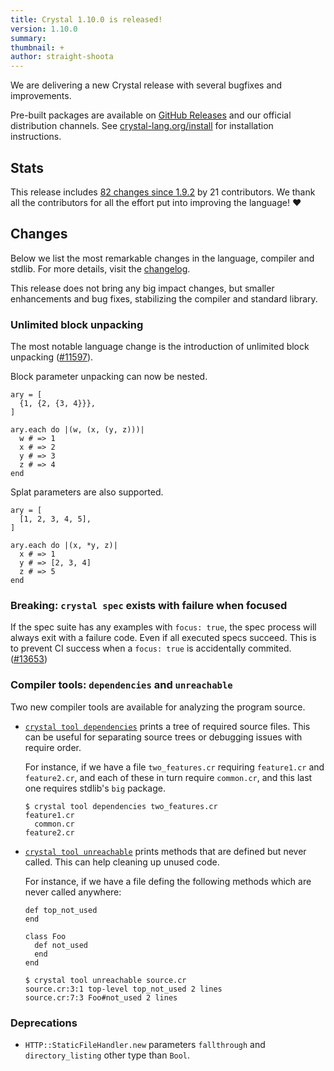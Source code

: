 ```yaml
---
title: Crystal 1.10.0 is released!
version: 1.10.0
summary:
thumbnail: +
author: straight-shoota
---
```


We are delivering a new Crystal release with several bugfixes and improvements.

Pre-built packages are available on [GitHub Releases](https://github.com/crystal-lang/crystal/releases/tag/1.10.0)
and our official distribution channels.
See [crystal-lang.org/install](https://crystal-lang.org/install/) for
installation instructions.

## Stats

This release includes [82 changes since 1.9.2](https://github.com/crystal-lang/crystal/pulls?q=is%3Apr+milestone%3A1.10.0)
by 21 contributors. We thank all the contributors for all the effort put into
improving the language! ❤️

## Changes

Below we list the most remarkable changes in the language, compiler and stdlib.
For more details, visit the [changelog](https://github.com/crystal-lang/crystal/releases/tag/1.10.0).

This release does not bring any big impact changes, but smaller enhancements and
bug fixes, stabilizing the compiler and standard library.

### Unlimited block unpacking

The most notable language change is the introduction of unlimited block
unpacking ([#11597](https://github.com/crystal-lang/crystal/pull/11597)).

Block parameter unpacking can now be nested.

```crystal
ary = [
  {1, {2, {3, 4}}},
]

ary.each do |(w, (x, (y, z)))|
  w # => 1
  x # => 2
  y # => 3
  z # => 4
end
```

Splat parameters are also supported.

```crystal
ary = [
  [1, 2, 3, 4, 5],
]

ary.each do |(x, *y, z)|
  x # => 1
  y # => [2, 3, 4]
  z # => 5
end
```

### Breaking: `crystal spec` exists with failure when focused

If the spec suite has any examples with `focus: true`, the spec process will
always exit with a failure code. Even if all executed specs succeed.
This is to prevent CI success when a `focus: true` is accidentally commited. ([#13653](https://github.com/crystal-lang/crystal/pull/13653))

### Compiler tools: `dependencies` and `unreachable`

Two new compiler tools are available for analyzing the program source.

* [`crystal tool dependencies`](https://crystal-lang.org/reference/1.10/man/crystal#crystal-tool-dependencies)
  prints a tree of required source files. This can be useful for separating
  source trees or debugging issues with require order.

  For instance, if we have a file `two_features.cr` requiring `feature1.cr` and
  `feature2.cr`, and each of these in turn require `common.cr`, and this last
  one requires stdlib's `big` package.

  ```console
  $ crystal tool dependencies two_features.cr
  feature1.cr
    common.cr
  feature2.cr
  ```

* [`crystal tool unreachable`](https://crystal-lang.org/reference/1.10/man/crystal#crystal-tool-unreachable)
  prints methods that are defined but never called. This can help cleaning up
  unused code.

  For instance, if we have a file defing the following methods which are never
  called anywhere:

  ```crystal
  def top_not_used
  end

  class Foo
    def not_used
    end
  end
  ```

  ```console
  $ crystal tool unreachable source.cr
  source.cr:3:1 top-level top_not_used 2 lines
  source.cr:7:3 Foo#not_used 2 lines
  ```

### Deprecations

* `HTTP::StaticFileHandler.new` parameters `fallthrough` and `directory_listing`
   other type than `Bool`.
